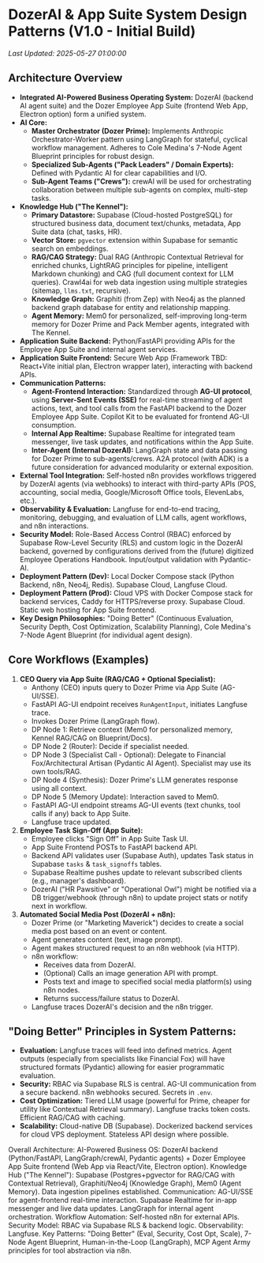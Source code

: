 # DozerAI & App Suite System Design Patterns (V1.0 - Initial Build)

*Last Updated: 2025-05-27 01:00:00*

## Architecture Overview

- **Integrated AI-Powered Business Operating System:** DozerAI (backend AI agent suite) and the Dozer Employee App Suite (frontend Web App, Electron option) form a unified system.
- **AI Core:**
    - **Master Orchestrator (Dozer Prime):** Implements Anthropic Orchestrator-Worker pattern using LangGraph for stateful, cyclical workflow management. Adheres to Cole Medina's 7-Node Agent Blueprint principles for robust design.
    - **Specialized Sub-Agents ("Pack Leaders" / Domain Experts):** Defined with Pydantic AI for clear capabilities and I/O.
    - **Sub-Agent Teams ("Crews"):** crewAI will be used for orchestrating collaboration between multiple sub-agents on complex, multi-step tasks.
- **Knowledge Hub ("The Kennel"):**
    - **Primary Datastore:** Supabase (Cloud-hosted PostgreSQL) for structured business data, document text/chunks, metadata, App Suite data (chat, tasks, HR).
    - **Vector Store:** `pgvector` extension within Supabase for semantic search on embeddings.
    - **RAG/CAG Strategy:** Dual RAG (Anthropic Contextual Retrieval for enriched chunks, LightRAG principles for pipeline, intelligent Markdown chunking) and CAG (full document context for LLM queries). Crawl4ai for web data ingestion using multiple strategies (sitemap, `llms.txt`, recursive).
    - **Knowledge Graph:** Graphiti (from Zep) with Neo4j as the planned backend graph database for entity and relationship mapping.
    - **Agent Memory:** Mem0 for personalized, self-improving long-term memory for Dozer Prime and Pack Member agents, integrated with The Kennel.
- **Application Suite Backend:** Python/FastAPI providing APIs for the Employee App Suite and internal agent services.
- **Application Suite Frontend:** Secure Web App (Framework TBD: React+Vite initial plan, Electron wrapper later), interacting with backend APIs.
- **Communication Patterns:**
    - **Agent-Frontend Interaction:** Standardized through **AG-UI protocol**, using **Server-Sent Events (SSE)** for real-time streaming of agent actions, text, and tool calls from the FastAPI backend to the Dozer Employee App Suite. Copilot Kit to be evaluated for frontend AG-UI consumption.
    - **Internal App Realtime:** Supabase Realtime for integrated team messenger, live task updates, and notifications within the App Suite.
    - **Inter-Agent (Internal DozerAI):** LangGraph state and data passing for Dozer Prime to sub-agents/crews. A2A protocol (with ADK) is a future consideration for advanced modularity or external exposition.
- **External Tool Integration:** Self-hosted n8n provides workflows triggered by DozerAI agents (via webhooks) to interact with third-party APIs (POS, accounting, social media, Google/Microsoft Office tools, ElevenLabs, etc.).
- **Observability & Evaluation:** Langfuse for end-to-end tracing, monitoring, debugging, and evaluation of LLM calls, agent workflows, and n8n interactions.
- **Security Model:** Role-Based Access Control (RBAC) enforced by Supabase Row-Level Security (RLS) and custom logic in the DozerAI backend, governed by configurations derived from the (future) digitized Employee Operations Handbook. Input/output validation with Pydantic-AI.
- **Deployment Pattern (Dev):** Local Docker Compose stack (Python Backend, n8n, Neo4j, Redis). Supabase Cloud, Langfuse Cloud.
- **Deployment Pattern (Prod):** Cloud VPS with Docker Compose stack for backend services, Caddy for HTTPS/reverse proxy. Supabase Cloud. Static web hosting for App Suite frontend.
- **Key Design Philosophies:** "Doing Better" (Continuous Evaluation, Security Depth, Cost Optimization, Scalability Planning), Cole Medina's 7-Node Agent Blueprint (for individual agent design).

## Core Workflows (Examples)

1.  **CEO Query via App Suite (RAG/CAG + Optional Specialist):**
    *   Anthony (CEO) inputs query to Dozer Prime via App Suite (AG-UI/SSE).
    *   FastAPI AG-UI endpoint receives `RunAgentInput`, initiates Langfuse trace.
    *   Invokes Dozer Prime (LangGraph flow).
    *   DP Node 1: Retrieve context (Mem0 for personalized memory, Kennel RAG/CAG on Blueprint/Docs).
    *   DP Node 2 (Router): Decide if specialist needed.
    *   DP Node 3 (Specialist Call - Optional): Delegate to Financial Fox/Architectural Artisan (Pydantic AI Agent). Specialist may use its own tools/RAG.
    *   DP Node 4 (Synthesis): Dozer Prime's LLM generates response using all context.
    *   DP Node 5 (Memory Update): Interaction saved to Mem0.
    *   FastAPI AG-UI endpoint streams AG-UI events (text chunks, tool calls if any) back to App Suite.
    *   Langfuse trace updated.
2.  **Employee Task Sign-Off (App Suite):**
    *   Employee clicks "Sign Off" in App Suite Task UI.
    *   App Suite Frontend POSTs to FastAPI backend API.
    *   Backend API validates user (Supabase Auth), updates Task status in Supabase `tasks` & `task_signoffs` tables.
    *   Supabase Realtime pushes update to relevant subscribed clients (e.g., manager's dashboard).
    *   DozerAI ("HR Pawsitive" or "Operational Owl") might be notified via a DB trigger/webhook (through n8n) to update project stats or notify next in workflow.
3.  **Automated Social Media Post (DozerAI + n8n):**
    *   Dozer Prime (or "Marketing Maverick") decides to create a social media post based on an event or content.
    *   Agent generates content (text, image prompt).
    *   Agent makes structured request to an n8n webhook (via HTTP).
    *   n8n workflow:
        *   Receives data from DozerAI.
        *   (Optional) Calls an image generation API with prompt.
        *   Posts text and image to specified social media platform(s) using n8n nodes.
        *   Returns success/failure status to DozerAI.
    *   Langfuse traces DozerAI's decision and the n8n trigger.

## "Doing Better" Principles in System Patterns:
- **Evaluation:** Langfuse traces will feed into defined metrics. Agent outputs (especially from specialists like Financial Fox) will have structured formats (Pydantic) allowing for easier programmatic evaluation.
- **Security:** RBAC via Supabase RLS is central. AG-UI communication from a secure backend. n8n webhooks secured. Secrets in `.env`.
- **Cost Optimization:** Tiered LLM usage (powerful for Prime, cheaper for utility like Contextual Retrieval summary). Langfuse tracks token costs. Efficient RAG/CAG with caching.
- **Scalability:** Cloud-native DB (Supabase). Dockerized backend services for cloud VPS deployment. Stateless API design where possible.

Overall Architecture: AI-Powered Business OS: DozerAI backend (Python/FastAPI, LangGraph/crewAI, Pydantic agents) + Dozer Employee App Suite frontend (Web App via React/Vite, Electron option).
Knowledge Hub ("The Kennel"): Supabase (Postgres+pgvector for RAG/CAG with Contextual Retrieval), Graphiti/Neo4j (Knowledge Graph), Mem0 (Agent Memory). Data ingestion pipelines established.
Communication: AG-UI/SSE for agent-frontend real-time interaction. Supabase Realtime for in-app messenger and live data updates. LangGraph for internal agent orchestration.
Workflow Automation: Self-hosted n8n for external APIs.
Security Model: RBAC via Supabase RLS & backend logic.
Observability: Langfuse.
Key Patterns: "Doing Better" (Eval, Security, Cost Opt, Scale), 7-Node Agent Blueprint, Human-in-the-Loop (LangGraph), MCP Agent Army principles for tool abstraction via n8n.